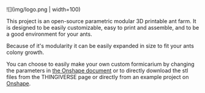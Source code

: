 ![](img/logo.png | width=100)

This project is an open-source parametric modular 3D printable ant farm.
It is designed to be easily customizable, easy to print and assemble, and to be a good environment for your ants.

Because of it's modularity it can be easily expanded in size to fit your ants colony growth.

You can choose to easily make your own custom formicarium by changing the parameters in [the Onshape document](https://cad.onshape.com/documents/d7ddd3ac884f473f8009b440/w/5948ea134c8dfe00e7d1d0a3/e/03ab3f3200ff395ac19bfa24?renderMode=0&uiState=66e00d7f8beaf323cb183237) or to directly download the stl files from the THINGIVERSE page or directly from an example project on [Onshape](https://cad.onshape.com/documents/d7ddd3ac884f473f8009b440/w/5948ea134c8dfe00e7d1d0a3/e/03ab3f3200ff395ac19bfa24?renderMode=0&uiState=66e00d7f8beaf323cb183237).
